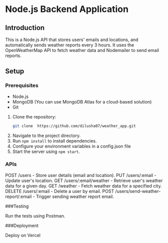 # Node.js Backend Application

## Introduction
This is a Node.js API that stores users' emails and locations, and automatically sends weather reports every 3 hours. It uses the OpenWeatherMap API to fetch weather data and Nodemailer to send email reports.

## Setup

### Prerequisites
- Node.js
- MongoDB (You can use MongoDB Atlas for a cloud-based solution)
- Git

  
1. Clone the repository:
   ```sh
   git clone  https://github.com/dilusha07/weather_app.git
2. Navigate to the project directory.
3. Run `npm install` to install dependencies.
4. Configure your environment variables in a config.json file
5. Start the server using `npm start`.

### APIs

POST /users - Store user details (email and location).
PUT /users/:email - Update user's location.
GET /users/:email/weather - Retrieve user's weather data for a given day.
GET /weather - Fetch weather data for a specified city.
DELETE /users/:email - Delete a user by email.
POST /users/send-weather-report/:email - Trigger sending weather report email.

###Testing

Run the tests using Postman.

###Deployment

Deploy on Vercel


